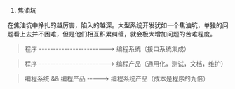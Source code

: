 
1. 焦油坑	

在焦油坑中挣扎的越厉害，陷入的越深。大型系统开发犹如一个焦油坑，单独的问题看上去并不困难，但是他们相互积累纠缠，就会极大增加问题的苦难程度。	

> 程序 ------------------------>  编程系统（接口系统集成）	

> 程序 ------------------------>  编程产品（通用化，测试，文档，维护）	

> 编程系统 && 编程产品 ----->  编程系统产品（成本是程序的九倍）	

